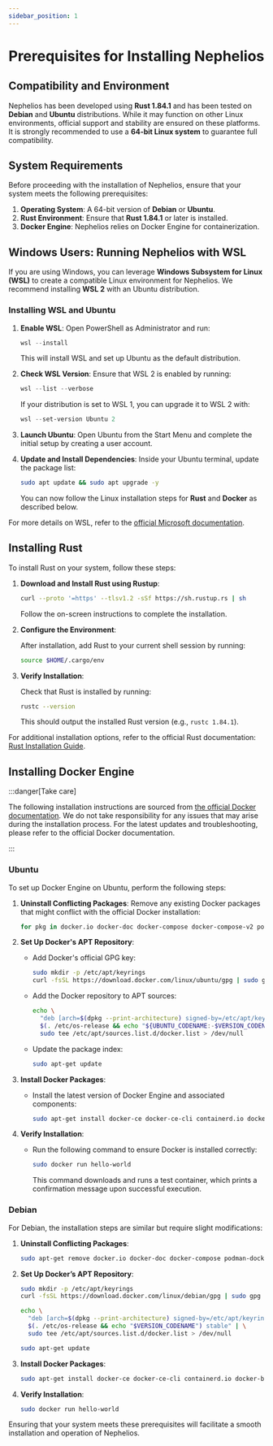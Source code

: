 ```yaml
---
sidebar_position: 1
---
```


# Prerequisites for Installing Nephelios

## Compatibility and Environment

Nephelios has been developed using **Rust 1.84.1** and has been tested on **Debian** and **Ubuntu** distributions. While it may function on other Linux environments, official support and stability are ensured on these platforms. It is strongly recommended to use a **64-bit Linux system** to guarantee full compatibility.

## System Requirements

Before proceeding with the installation of Nephelios, ensure that your system meets the following prerequisites:

1. **Operating System**: A 64-bit version of **Debian** or **Ubuntu**.
2. **Rust Environment**: Ensure that **Rust 1.84.1** or later is installed.
3. **Docker Engine**: Nephelios relies on Docker Engine for containerization.

## Windows Users: Running Nephelios with WSL

If you are using Windows, you can leverage **Windows Subsystem for Linux (WSL)** to create a compatible Linux environment for Nephelios. We recommend installing **WSL 2** with an Ubuntu distribution.

### Installing WSL and Ubuntu

1. **Enable WSL**:
   Open PowerShell as Administrator and run:
   ```powershell
   wsl --install
   ```
   This will install WSL and set up Ubuntu as the default distribution.

2. **Check WSL Version**:
   Ensure that WSL 2 is enabled by running:
   ```powershell
   wsl --list --verbose
   ```
   If your distribution is set to WSL 1, you can upgrade it to WSL 2 with:
   ```powershell
   wsl --set-version Ubuntu 2
   ```

3. **Launch Ubuntu**:
   Open Ubuntu from the Start Menu and complete the initial setup by creating a user account.

4. **Update and Install Dependencies**:
   Inside your Ubuntu terminal, update the package list:
   ```bash
   sudo apt update && sudo apt upgrade -y
   ```
   You can now follow the Linux installation steps for **Rust** and **Docker** as described below.

For more details on WSL, refer to the [official Microsoft documentation](https://learn.microsoft.com/en-us/windows/wsl/install).

## Installing Rust

To install Rust on your system, follow these steps:

1. **Download and Install Rust using Rustup**:

   ```bash
   curl --proto '=https' --tlsv1.2 -sSf https://sh.rustup.rs | sh
   ```

   Follow the on-screen instructions to complete the installation.

2. **Configure the Environment**:

   After installation, add Rust to your current shell session by running:

   ```bash
   source $HOME/.cargo/env
   ```

3. **Verify Installation**:

   Check that Rust is installed by running:

   ```bash
   rustc --version
   ```

   This should output the installed Rust version (e.g., `rustc 1.84.1`).

For additional installation options, refer to the official Rust documentation: [Rust Installation Guide](https://www.rust-lang.org/tools/install).

## Installing Docker Engine

:::danger[Take care]

The following installation instructions are sourced from [the official Docker documentation](https://docs.docker.com/engine/install/). We do not take responsibility for any issues that may arise during the installation process. For the latest updates and troubleshooting, please refer to the official Docker documentation.

:::

### Ubuntu

To set up Docker Engine on Ubuntu, perform the following steps:

1. **Uninstall Conflicting Packages**: Remove any existing Docker packages that might conflict with the official Docker installation:

   ```bash
   for pkg in docker.io docker-doc docker-compose docker-compose-v2 podman-docker containerd runc; do sudo apt-get remove $pkg; done
   ```

2. **Set Up Docker's APT Repository**:

    - Add Docker's official GPG key:

      ```bash
      sudo mkdir -p /etc/apt/keyrings
      curl -fsSL https://download.docker.com/linux/ubuntu/gpg | sudo gpg --dearmor -o /etc/apt/keyrings/docker.asc
      ```

    - Add the Docker repository to APT sources:

      ```bash
      echo \
        "deb [arch=$(dpkg --print-architecture) signed-by=/etc/apt/keyrings/docker.asc] https://download.docker.com/linux/ubuntu \
        $(. /etc/os-release && echo "${UBUNTU_CODENAME:-$VERSION_CODENAME}") stable" | \
        sudo tee /etc/apt/sources.list.d/docker.list > /dev/null
      ```

    - Update the package index:

      ```bash
      sudo apt-get update
      ```

3. **Install Docker Packages**:

    - Install the latest version of Docker Engine and associated components:
      ```bash
      sudo apt-get install docker-ce docker-ce-cli containerd.io docker-buildx-plugin docker-compose-plugin
      ```

4. **Verify Installation**:

    - Run the following command to ensure Docker is installed correctly:
      ```bash
      sudo docker run hello-world
      ```
      This command downloads and runs a test container, which prints a confirmation message upon successful execution.

### Debian

For Debian, the installation steps are similar but require slight modifications:

1. **Uninstall Conflicting Packages**:
   ```bash
   sudo apt-get remove docker.io docker-doc docker-compose podman-docker containerd runc
   ```

2. **Set Up Docker’s APT Repository**:
   ```bash
   sudo mkdir -p /etc/apt/keyrings
   curl -fsSL https://download.docker.com/linux/debian/gpg | sudo gpg --dearmor -o /etc/apt/keyrings/docker.asc
   ```
   ```bash
   echo \
     "deb [arch=$(dpkg --print-architecture) signed-by=/etc/apt/keyrings/docker.asc] https://download.docker.com/linux/debian \
     $(. /etc/os-release && echo "$VERSION_CODENAME") stable" | \
     sudo tee /etc/apt/sources.list.d/docker.list > /dev/null
   ```
   ```bash
   sudo apt-get update
   ```

3. **Install Docker Packages**:
   ```bash
   sudo apt-get install docker-ce docker-ce-cli containerd.io docker-buildx-plugin docker-compose-plugin
   ```

4. **Verify Installation**:
   ```bash
   sudo docker run hello-world
   ```

Ensuring that your system meets these prerequisites will facilitate a smooth installation and operation of Nephelios.

